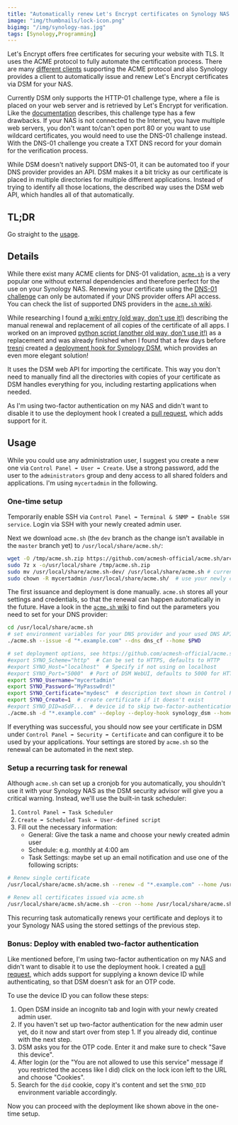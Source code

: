 ```yaml
---
title: "Automatically renew Let's Encrypt certificates on Synology NAS using DNS-01 challenge"
image: "img/thumbnails/lock-icon.png"
bigimg: "/img/synology-nas.jpg"
tags: [Synology,Programming]
---
```


Let's Encrypt offers free certificates for securing your website with TLS. It uses the ACME protocol to fully automate the certification process. There are many [different clients](https://letsencrypt.org/docs/client-options/) supporting the ACME protocol and also Synology provides a client to automatically issue and renew Let's Encrypt certificates via DSM for your NAS.

Currently DSM only supports the HTTP-01 challenge type, where a file is placed on your web server and is retrieved by Let's Encrypt for verification. Like the [documentation](https://letsencrypt.org/docs/challenge-types/) describes, this challenge type has a few drawbacks. If your NAS is not connected to the Internet, you have multiple web servers, you don't want to/can't open port 80 or you want to use wildcard certificates, you would need to use the DNS-01 challenge instead. With the DNS-01 challenge you create a TXT DNS record for your domain for the verification process. 

While DSM doesn't natively support DNS-01, it can be automated too if your DNS provider provides an API. DSM makes it a bit tricky as our certificate is placed in multiple directories for multiple different applications. Instead of trying to identify all those locations, the described way uses the DSM web API, which handles all of that automatically. 
 
## TL;DR

Go straight to the [usage](#usage).

## Details

While there exist many ACME clients for DNS-01 validation, [`acme.sh`](https://github.com/acmesh-official/acme.sh) is a very popular one without external dependencies and therefore perfect for the use on your Synology NAS. Renewing your certificate using the [DNS-01 challenge](https://letsencrypt.org/docs/challenge-types/) can only be automated if your DNS provider offers API access. You can check the list of supported DNS providers in the [`acme.sh` wiki](https://github.com/acmesh-official/acme.sh/wiki/dnsapi).

While researching I found [a wiki entry (old way, don't use it!)](https://github.com/acmesh-official/acme.sh/wiki/Synology-NAS-Guide/865933612054fd68960a18f889b40ef16a80af1f#configuring-certificate-renewal) describing the manual renewal and replacement of all copies of the certificate of all apps. I worked on an improved [python script (another old way, don't use it!)](https://github.com/lippertmarkus/synology-le-dns-auto-renew) as a replacement and was already finished when I found that a few days before [tresni](https://github.com/tresni) created a [deployment hook for Synology DSM](https://github.com/acmesh-official/acme.sh/pull/2369), which provides an even more elegant solution!

It uses the DSM web API for importing the certificate. This way you don't need to manually find all the directories with copies of your certificate as DSM handles everything for you, including restarting applications when needed.

As I'm using two-factor authentication on my NAS and didn't want to disable it to use the deployment hook I created a [pull request](https://github.com/acmesh-official/acme.sh/pull/2782), which adds support for it.

## Usage

While you could use any administration user, I suggest you create a new one via `Control Panel ➡ User ➡ Create`. Use a strong password, add the user to the `administrators` group and deny access to all shared folders and applications. I'm using `mycertadmin` in the following.

### One-time setup

Temporarily enable SSH via `Control Panel ➡ Terminal & SNMP ➡ Enable SSH service`. Login via SSH with your newly created admin user.

Next we download `acme.sh` (the `dev` branch as the change isn't available in the `master` branch yet) to `/usr/local/share/acme.sh/`:
```bash
wget -O /tmp/acme.sh.zip https://github.com/acmesh-official/acme.sh/archive/dev.zip # currently using dev branch
sudo 7z x -o/usr/local/share /tmp/acme.sh.zip
sudo mv /usr/local/share/acme.sh-dev/ /usr/local/share/acme.sh # currently using dev release
sudo chown -R mycertadmin /usr/local/share/acme.sh/  # use your newly created admin user
```

The first issuance and deployment is done manually. `acme.sh` stores all your settings and credentials, so that the renewal can happen automatically in the future. Have a look in the [`acme.sh` wiki](https://github.com/acmesh-official/acme.sh/wiki/dnsapi) to find out the parameters you need to set for your DNS provider:
```bash
cd /usr/local/share/acme.sh
# set environment variables for your DNS provider and your used DNS API
./acme.sh --issue -d "*.example.com" --dns dns_cf --home $PWD

# set deployment options, see https://github.com/acmesh-official/acme.sh/wiki/deployhooks#20-deploy-the-cert-into-synology-dsm
#export SYNO_Scheme="http"  # Can be set to HTTPS, defaults to HTTP
#export SYNO_Host="localhost"  # Specify if not using on localhost
#export SYNO_Port="5000"  # Port of DSM WebUI, defaults to 5000 for HTTP and 5001 for HTTPS
export SYNO_Username="mycertadmin"
export SYNO_Password="MyPassw0rd!"
export SYNO_Certificate="mydesc"  # description text shown in Control Panel ➡ Security ➡ Certificate
export SYNO_Create=1  # create certificate if it doesn't exist
#export SYNO_DID=aSdF...  # device id to skip two-factor-authentication, see bonus section below for an explanation
./acme.sh -d "*.example.com" --deploy --deploy-hook synology_dsm --home $PWD
```

If everything was successful, you should now see your certificate in DSM under `Control Panel ➡ Security ➡ Certificate` and can configure it to be used by your applications. Your settings are stored by `acme.sh` so the renewal can be automated in the next step.

### Setup a recurring task for renewal

Although `acme.sh` can set up a cronjob for you automatically, you shouldn't use it with your Synology NAS as the DSM security advisor will give you a critical warning. Instead, we'll use the built-in task scheduler:

1. `Control Panel ➡ Task Scheduler`
2. `Create ➡ Scheduled Task ➡ User-defined script`
3. Fill out the necessary information:
    - General: Give the task a name and choose your newly created admin user
    - Schedule: e.g. monthly at 4:00 am
    - Task Settings: maybe set up an email notification and use one of the following scripts:

```bash
# Renew single certificate
/usr/local/share/acme.sh/acme.sh --renew -d "*.example.com" --home /usr/local/share/acme.sh

# Renew all certificates issued via acme.sh
/usr/local/share/acme.sh/acme.sh --cron --home /usr/local/share/acme.sh
```

This recurring task automatically renews your certificate and deploys it to your Synology NAS using the stored settings of the previous step.

### Bonus: Deploy with enabled two-factor authentication

Like mentioned before, I'm using two-factor authentication on my NAS and didn't want to disable it to use the deployment hook. I created a [pull request](https://github.com/acmesh-official/acme.sh/pull/2782), which adds support for supplying a known device ID while authenticating, so that DSM doesn't ask for an OTP code.

To use the device ID you can follow these steps:
1. Open DSM inside an incognito tab and login with your newly created admin user.
2. If you haven't set up two-factor authentication for the new admin user yet, do it now and start over from step 1. If you already did, continue with the next step.
3. DSM asks you for the OTP code. Enter it and make sure to check "Save this device".
4. After login (or the "You are not allowed to use this service" message if you restricted the access like I did) click on the lock icon left to the URL and choose "Cookies".
5. Search for the `did` cookie, copy it's content and set the `SYNO_DID` environment variable accordingly.

Now you can proceed with the deployment like shown above in the one-time setup.